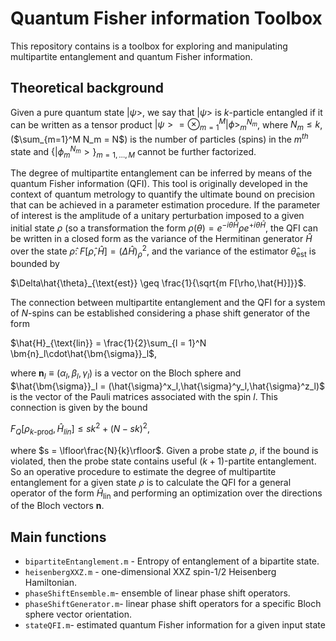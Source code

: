 #	Quantum Fisher information Toolbox 
This repository contains is a toolbox for exploring and manipulating multipartite entanglement and quantum Fisher information.
## Theoretical background
Given a pure quantum state $|\psi>$, we say that $|\psi>$ is $k$-particle entangled if it can be written as a tensor product $|\psi>= \otimes_{m=1}^M|\phi>_m^{N_m}$, where $N_m \leq k$, ($\sum_{m=1}^M N_m = N$) is the number of particles (spins) in the $m^{th}$ state and $\{|\phi_m^{N_m}>\}_{m = 1,\dotsc,M}$ cannot be further factorized. 

The degree of multipartite entanglement can be inferred by means of the quantum Fisher information (QFI). This tool is originally developed in the context of quantum metrology to quantify the ultimate bound on precision that can be achieved in a parameter estimation procedure. If the parameter of interest is the amplitude of a unitary perturbation imposed to a given initial state $\rho$ (so a transformation the form $\rho(\theta) = e^{-i\theta\hat{H}}\rho e^{+i\theta\hat{H}}$, the QFI can be written in a closed form as the variance of the Hermitinan generator $\hat{H}$ over the state $\hat{\rho}$: $F[\hat{\rho},\hat{H}] = (\Delta\hat{H})^2_{\rho}$, and the variance of the estimator $\hat{\theta}_{\text{est}}$ is bounded by 

$\Delta\hat{\theta}_{\text{est}} \geq \frac{1}{\sqrt{m F[\rho,\hat{H}]}}$. 

The connection between multipartite entanglement and the QFI for a system of $N\text{-spins}$ can be established considering a phase shift generator of the form 

$\hat{H}_{\text{lin}} = \frac{1}{2}\sum_{l = 1}^N \bm{n}_l\cdot\hat{\bm{\sigma}}_l$,

where $\bm{n}_l \equiv (\alpha_l,\beta_l,\gamma_l)$ is a vector on the Bloch sphere and $\hat{\bm{\sigma}}_l = (\hat{\sigma}^x_l,\hat{\sigma}^y_l,\hat{\sigma}^z_l)$ is the vector of the Pauli matrices associated with the spin $l$. This connection is given by the bound 

$F_Q[\rho_{k\text{-prod}},\hat{H}_{lin}] \leq sk^2 + (N - sk)^2$, 

where $s = \lfloor\frac{N}{k}\rfloor$. Given a probe state $\rho$, if the bound is violated, then the probe state contains useful $(k+1)$-partite entanglement. So an operative procedure to estimate the degree of multipartite entanglement for a given state $\rho$ is to calculate the QFI for a general operator of the form $\hat{H}_\text{lin}$ and performing an optimization over the directions of the Bloch vectors $\bm{n}$.  

## Main functions 

- `bipartiteEntanglement.m` -  Entropy of entanglement of a bipartite state.
- `heisenbergXXZ.m` -  one-dimensional XXZ spin-1/2 Heisenberg Hamiltonian.
- `phaseShiftEnsemble.m`- ensemble of linear phase shift operators.
- `phaseShiftGenerator.m`-  linear phase shift operators for a specific Bloch sphere vector orientation.
- `stateQFI.m`- estimated quantum Fisher information for a given input state
